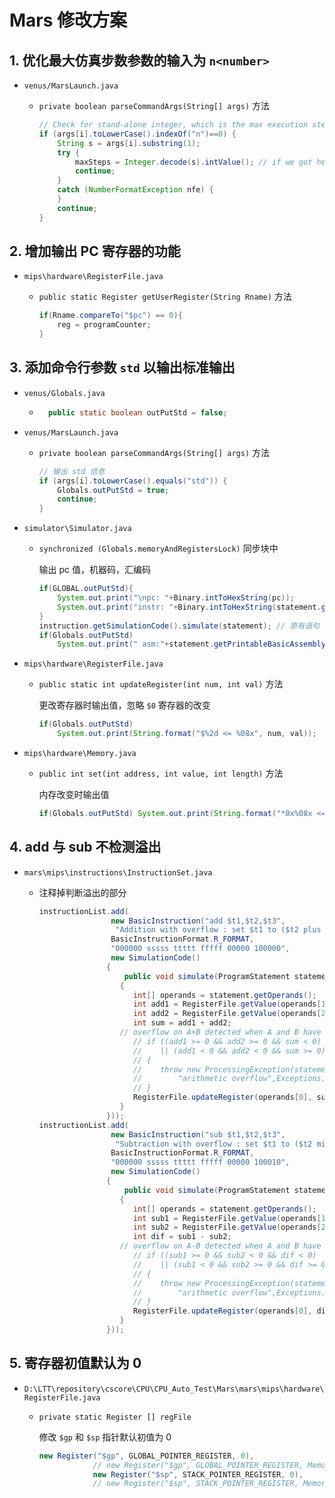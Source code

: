 # Mars 修改方案

## 1. 优化最大仿真步数参数的输入为 `n<number>`

- `venus/MarsLaunch.java`

	- `private boolean parseCommandArgs(String[] args)` 方法

		```java
		// Check for stand-alone integer, which is the max execution steps option
		if (args[i].toLowerCase().indexOf("n")==0) {
		    String s = args[i].substring(1);					   
		    try {
		        maxSteps = Integer.decode(s).intValue(); // if we got here, it has to be OK 
		        continue;
		    }             
		    catch (NumberFormatException nfe) {
		    }
		    continue;
		}
		```

## 2. 增加输出 PC 寄存器的功能

- `mips\hardware\RegisterFile.java`

	- `public static Register getUserRegister(String Rname)` 方法

		```java
		if(Rname.compareTo("$pc") == 0){
		    reg = programCounter;
		}
		```

## 3. 添加命令行参数 `std` 以输出标准输出

- `venus/Globals.java`

	- ```java
		public static boolean outPutStd = false;
		```

- `venus/MarsLaunch.java`

	- `private boolean parseCommandArgs(String[] args)` 方法

		```java
		// 输出 std 信息
		if (args[i].toLowerCase().equals("std")) { 
		    Globals.outPutStd = true;
		    continue;
		}
		```

- `simulator\Simulator.java`

	- `synchronized (Globals.memoryAndRegistersLock)` 同步块中

		输出 pc 值，机器码，汇编码

		```java
		if(GLOBAL.outPutStd){
		    System.out.print("\npc: "+Binary.intToHexString(pc));
		    System.out.print("instr: "+Binary.intToHexString(statement.getBinaryStatement()));
		}
		instruction.getSimulationCode().simulate(statement); // 原有语句
		if(Globals.outPutStd)
		    System.out.print(" asm:"+statement.getPrintableBasicAssemblyStatement()+" ");
		```

- `mips\hardware\RegisterFile.java`

	- `public static int updateRegister(int num, int val)` 方法

		更改寄存器时输出值，忽略 `$0` 寄存器的改变

		```java
		if(Globals.outPutStd)
			System.out.print(String.format("$%2d <= %08x", num, val));
		```

- `mips\hardware\Memory.java`

	- `public int set(int address, int value, int length)` 方法

		内存改变时输出值

		```java
		if(Globals.outPutStd) System.out.print(String.format("*0x%08x <= %08x", address, value));
		```

## 4. add 与 sub 不检测溢出

- `mars\mips\instructions\InstructionSet.java`

	- 注释掉判断溢出的部分

		```java
		instructionList.add(
		                new BasicInstruction("add $t1,$t2,$t3",
		            	 "Addition with overflow : set $t1 to ($t2 plus $t3)",
		                BasicInstructionFormat.R_FORMAT,
		                "000000 sssss ttttt fffff 00000 100000",
		                new SimulationCode()
		               {
		                   public void simulate(ProgramStatement statement) throws ProcessingException
		                  {
		                     int[] operands = statement.getOperands();
		                     int add1 = RegisterFile.getValue(operands[1]);
		                     int add2 = RegisterFile.getValue(operands[2]);
		                     int sum = add1 + add2;
		                  // overflow on A+B detected when A and B have same sign and A+B has other sign.
		                     // if ((add1 >= 0 && add2 >= 0 && sum < 0)
		                     //    || (add1 < 0 && add2 < 0 && sum >= 0))
		                     // {
		                     //    throw new ProcessingException(statement,
		                     //        "arithmetic overflow",Exceptions.ARITHMETIC_OVERFLOW_EXCEPTION);
		                     // }
		                     RegisterFile.updateRegister(operands[0], sum);
		                  }
		               }));
		instructionList.add(
		                new BasicInstruction("sub $t1,$t2,$t3",
		            	 "Subtraction with overflow : set $t1 to ($t2 minus $t3)",
		                BasicInstructionFormat.R_FORMAT,
		                "000000 sssss ttttt fffff 00000 100010",
		                new SimulationCode()
		               {
		                   public void simulate(ProgramStatement statement) throws ProcessingException
		                  {
		                     int[] operands = statement.getOperands();
		                     int sub1 = RegisterFile.getValue(operands[1]);
		                     int sub2 = RegisterFile.getValue(operands[2]);
		                     int dif = sub1 - sub2;
		                  // overflow on A-B detected when A and B have opposite signs and A-B has B's sign
		                     // if ((sub1 >= 0 && sub2 < 0 && dif < 0)
		                     //    || (sub1 < 0 && sub2 >= 0 && dif >= 0))
		                     // {
		                     //    throw new ProcessingException(statement,
		                     //        "arithmetic overflow",Exceptions.ARITHMETIC_OVERFLOW_EXCEPTION);
		                     // }
		                     RegisterFile.updateRegister(operands[0], dif);
		                  }
		               }));
		```


## 5. 寄存器初值默认为 0

- `D:\LTT\repository\cscore\CPU\CPU_Auto_Test\Mars\mars\mips\hardware\RegisterFile.java`

	- `private static Register [] regFile` 

		修改 `$gp` 和 `$sp` 指针默认初值为 0

		```java
		new Register("$gp", GLOBAL_POINTER_REGISTER, 0),
		         	// new Register("$gp", GLOBAL_POINTER_REGISTER, Memory.globalPointer),
		         	new Register("$sp", STACK_POINTER_REGISTER, 0),
		         	// new Register("$sp", STACK_POINTER_REGISTER, Memory.stackPointer),
		```

		
